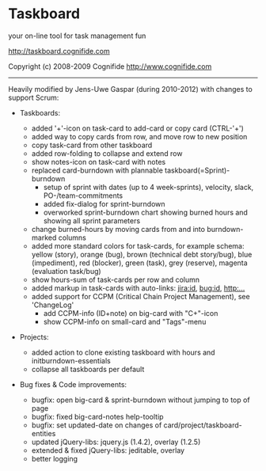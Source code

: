 Taskboard
=========
your on-line tool for task management fun

http://taskboard.cognifide.com

Copyright (c) 2008-2009 Cognifide
http://www.cognifide.com

---

Heavily modified by Jens-Uwe Gaspar (during 2010-2012) with changes to support Scrum:

* Taskboards:
  * added '+'-icon on task-card to add-card or copy card (CTRL-'+')
  * added way to copy cards from row, and move row to new position
  * copy task-card from other taskboard
  * added row-folding to collapse and extend row
  * show notes-icon on task-card with notes
  * replaced card-burndown with plannable taskboard(=Sprint)-burndown
    * setup of sprint with dates (up to 4 week-sprints), velocity, slack, PO-/team-commitments
    * added fix-dialog for sprint-burndown
    * overworked sprint-burndown chart showing burned hours and showing all sprint parameters
  * change burned-hours by moving cards from and into burndown-marked columns
  * added more standard colors for task-cards, for example schema:
    yellow (story), orange (bug), brown (technical debt story/bug), blue (impediment),
    red (blocker), green (task), grey (reserve), magenta (evaluation task/bug)
  * show hours-sum of task-cards per row and column
  * added markup in task-cards with auto-links: <jira:id>, <bug:id>, <http:...>
  * added support for CCPM (Critical Chain Project Management), see 'ChangeLog'
    * add CCPM-info (ID+note) on big-card with "C+"-icon
    * show CCPM-info on small-card and "Tags"-menu

* Projects:
  * added action to clone existing taskboard with hours and initburndown-essentials
  * collapse all taskboards per default

* Bug fixes & Code improvements:
  * bugfix: open big-card & sprint-burndown without jumping to top of page
  * bugfix: fixed big-card-notes help-tooltip
  * bugfix: set updated-date on changes of card/project/taskboard-entities
  * updated jQuery-libs: jquery.js (1.4.2), overlay (1.2.5)
  * extended & fixed jQuery-libs: jeditable, overlay
  * better logging

